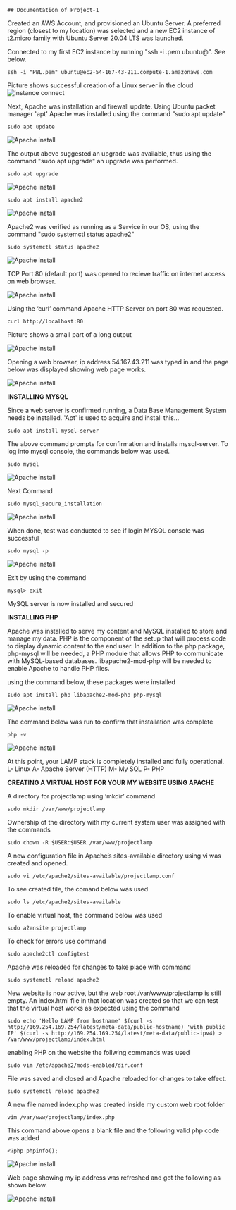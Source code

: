     ## Documentation of Project-1

Created an AWS Account, and provisioned an Ubuntu Server. A preferred region (closest to my location) was selected and a new EC2 instance of t2.micro family with Ubuntu Server 20.04 LTS was launched.

Connected to my first EC2 instance by running "ssh -i <private-key-name>.pem ubuntu@<Public-IP-address>". See below.

`ssh -i "PBL.pem" ubuntu@ec2-54-167-43-211.compute-1.amazonaws.com`

Picture shows successful creation of a Linux server in the cloud
![instance connect](./images/ec2-connect.png)

Next, Apache was installation and firewall update. Using Ubuntu packet manager 'apt' Apache was installed using the command "sudo apt update"

`sudo apt update`

![Apache install](./images/Apache-install.jpg)

The output above suggested an upgrade was available, thus using the command "sudo apt upgrade" an upgrade was performed.

`sudo apt upgrade`

![Apache install](./images/Apache-upgrade.png)


`sudo apt install apache2`

![Apache install](./images/Apache-status.jpg)

Apache2 was verified as running as a Service in our OS, using the command "sudo systemctl status apache2"

`sudo systemctl status apache2`

![Apache install](./images/Apache2-status.PNG)

TCP Port 80 (default port) was opened to recieve traffic on internet access on web browser.

![Apache install](./images/EC2-port80.png)

Using the ‘curl’ command Apache HTTP Server on port 80 was requested.

`curl http://localhost:80`

Picture shows a small part of a long output

![Apache install](./images/Curl-http.PNG)

Opening a web browser, ip address 54.167.43.211 was typed in and the page below was displayed showing web page works.

![Apache install](./images/Apache2-ubuntu-page.png)


**INSTALLING MYSQL**


Since a web server is confirmed running, a Data Base Management System needs be installed. 'Apt' is used to acquire and install this...

`sudo apt install mysql-server`

The above command prompts for confirmation and installs mysql-server. To log into mysql console, the commands below was used.

`sudo mysql`

![Apache install](./images/mySQL.PNG)

Next Command

`sudo mysql_secure_installation`

![Apache install](./images/sql-secure-intsall.PNG)

When done, test was conducted to see if login MYSQL console was successful

`sudo mysql -p`

![Apache install](./images/sql-p.PNG)

Exit by using the command

`mysql> exit`

MySQL server is now installed and secured


**INSTALLING PHP**


Apache was installed to serve my content and MySQL installed to store and manage my data. PHP is the component of the setup that will process code to display dynamic content to the end user. In addition to the php package, php-mysql will be needed, a PHP module that allows PHP to communicate with MySQL-based databases. libapache2-mod-php will be needed to enable Apache to handle PHP files. 

using the command below, these packages were installed

`sudo apt install php libapache2-mod-php php-mysql`

![Apache install](./images/sql-libapache2.PNG)

The command below was run to confirm that installation was complete

`php -v`

![Apache install](./images/php-v.PNG)

At this point, your LAMP stack is completely installed and fully operational.
L- Linux
A- Apache Server (HTTP)
M- My SQL
P- PHP


**CREATING A VIRTUAL HOST FOR YOUR MY WEBSITE USING APACHE**

A directory for projectlamp using ‘mkdir’ command

`sudo mkdir /var/www/projectlamp`

Ownership of the directory with my current system user was assigned with the commands

`sudo chown -R $USER:$USER /var/www/projectlamp`

A new configuration file in Apache’s sites-available directory using vi was created and opened.

`sudo vi /etc/apache2/sites-available/projectlamp.conf`

To see created file, the comand below was used

`sudo ls /etc/apache2/sites-available`

To enable virtual host, the command below was used

`sudo a2ensite projectlamp`

To check for errors use command

`sudo apache2ctl configtest`

Apache was reloaded for changes to take place with command

`sudo systemctl reload apache2`

New website is now active, but the web root /var/www/projectlamp is still empty. An index.html file in that location was created so that we can test that the virtual host works as expected using the command

`sudo echo 'Hello LAMP from hostname' $(curl -s http://169.254.169.254/latest/meta-data/public-hostname) 'with public IP' $(curl -s http://169.254.169.254/latest/meta-data/public-ipv4) > /var/www/projectlamp/index.html`

enabling PHP on the website the follwing commands was used

`sudo vim /etc/apache2/mods-enabled/dir.conf`

File was saved and closed and Apache reloaded for changes to take effect.

`sudo systemctl reload apache2`

A new file named index.php was created inside my custom web root folder

`vim /var/www/projectlamp/index.php`

This command above opens a blank file and the following valid php code was added

`<?php phpinfo();`

![Apache install](./images/last-comands.PNG)


Web page showing my ip address was refreshed and got the following as shown below.

![Apache install](./images/php-webpage.PNG)

